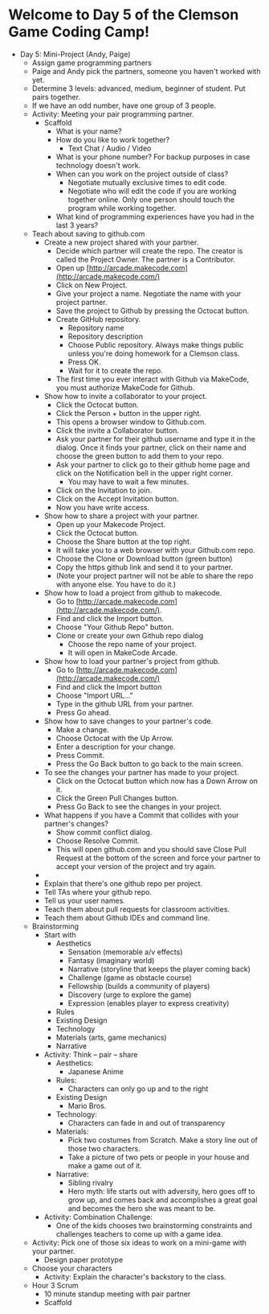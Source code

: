 
# Welcome to Day 5 of the Clemson Game Coding Camp!
- Day 5: Mini-Project (Andy, Paige)
    - Assign game programming partners
    - Paige and Andy pick the partners, someone you haven&#39;t worked with yet.
    - Determine 3 levels: advanced, medium, beginner of student. Put pairs together.
    - If we have an odd number, have one group of 3 people.
    - Activity: Meeting your pair programming partner.
      - Scaffold
        - What is your name?
        - How do you like to work together?
          - Text Chat / Audio / Video
        - What is your phone number? For backup purposes in case technology doesn&#39;t work.
        - When can you work on the project outside of class?
          - Negotiate mutually exclusive times to edit code.
          - Negotiate who will edit the code if you are working together online. Only one person should touch the program while working together.
        - What kind of programming experiences have you had in the last 3 years?
    - Teach about saving to github.com
      - Create a new project shared with your partner.
        - Decide which partner will create the repo. The creator is called the Project Owner. The partner is a Contributor.
        - Open up [http://arcade.makecode.com](http://arcade.makecode.com/)
        - Click on New Project.
        - Give your project a name. Negotiate the name with your project partner.
        - Save the project to Github by pressing the Octocat button.
        - Create GitHub repository.
          - Repository name
          - Repository description
          - Choose Public repository. Always make things public unless you&#39;re doing homework for a Clemson class.
          - Press OK.
          - Wait for it to create the repo.
        - The first time you ever interact with Github via MakeCode, you must authorize MakeCode for Github.
      - Show how to invite a collaborator to your project.
        - Click the Octocat button.
        - Click the Person + button in the upper right.
        - This opens a browser window to Github.com.
        - Click the invite a Collaborator button.
        - Ask your partner for their github username and type it in the dialog. Once it finds your partner, click on their name and choose the green button to add them to your repo.
        - Ask your partner to click go to their github home page and click on the Notification bell in the upper right corner.
          - You may have to wait a few minutes.
        - Click on the Invitation to join.
        - Click on the Accept Invitation button.
        - Now you have write access.
      - Show how to share a project with your partner.
        - Open up your Makecode Project.
        - Click the Octocat button.
        - Choose the Share button at the top right.
        - It will take you to a web browser with your Github.com repo.
        - Choose the Clone or Download button (green button)
        - Copy the https github link and send it to your partner.
        - (Note your project partner will not be able to share the repo with anyone else. You have to do it.)
      - Show how to load a project from github to makecode.
        - Go to [http://arcade.makecode.com](http://arcade.makecode.com/).
        - Find and click the Import button.
        - Choose &quot;Your Github Repo&quot; button.
        - Clone or create your own Github repo dialog
          - Choose the repo name of your project.
          - It will open in MakeCode Arcade.
      - Show how to load your partner&#39;s project from github.
        - Go to [http://arcade.makecode.com](http://arcade.makecode.com/)
        - Find and click the Import button
        - Choose &quot;Import URL…&quot;
        - Type in the github URL from your partner.
        - Press Go ahead.
      - Show how to save changes to your partner&#39;s code.
        - Make a change.
        - Choose Octocat with the Up Arrow.
        - Enter a description for your change.
        - Press Commit.
        - Press the Go Back button to go back to the main screen.
      - To see the changes your partner has made to your project.
        - Click on the Octocat button which now has a Down Arrow on it.
        - Click the Green Pull Changes button.
        - Press Go Back to see the changes in your project.
      - What happens if you have a Commit that collides with your partner&#39;s changes?
        - Show commit conflict dialog.
        - Choose Resolve Commit.
        - This will open github.com and you should save Close Pull Request at the bottom of the screen and force your partner to accept your version of the project and try again.
      -
      - Explain that there&#39;s one github repo per project.
      - Tell TAs where your github repo.
      - Tell us your user names.
      - Teach them about pull requests for classroom activities.
      - Teach them about Github IDEs and command line.
    - Brainstorming
      - Start with
        - Aesthetics
          - Sensation (memorable a/v effects)
          - Fantasy (imaginary world)
          - Narrative (storyline that keeps the player coming back)
          - Challenge (game as obstacle course)
          - Fellowship (builds a community of players)
          - Discovery (urge to explore the game)
          - Expression (enables player to express creativity)
        - Rules
        - Existing Design
        - Technology
        - Materials (arts, game mechanics)
        - Narrative
      - Activity: Think – pair – share
        - Aesthetics:
          - Japanese Anime
        - Rules:
          - Characters can only go up and to the right
        - Existing Design
          - Mario Bros.
        - Technology:
          - Characters can fade in and out of transparency
        - Materials:
          - Pick two costumes from Scratch. Make a story line out of those two characters.
          - Take a picture of two pets or people in your house and make a game out of it.
        - Narrative:
          - Sibling rivalry
          - Hero myth: life starts out with adversity, hero goes off to grow up, and comes back and accomplishes a great goal and becomes the hero she was meant to be.
      - Activity: Combination Challenge:
        - One of the kids chooses two brainstorming constraints and challenges teachers to come up with a game idea.
    - Activity: Pick one of those six ideas to work on a mini-game with your partner.
      - Design paper prototype
    - Choose your characters
      - Activity: Explain the character&#39;s backstory to the class.
    - Hour 3 Scrum
      - 10 minute standup meeting with pair partner
      - Scaffold
